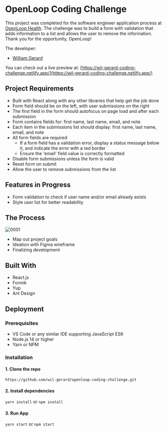 # OpenLoop Coding Challenge

This project was completed for the software engineer application process at [OpenLoop Health](https://openloophealth.com/). The challenge was to build a form with validation that adds information to a list and allows the user to remove the information. Thank you for the opportunity, OpenLoop!

The developer:
* [William Gerard](https://github.com/wil-gerard)

You can check out a live preview at: [https://wil-gerard-coding-challenge.netlify.app/](https://wil-gerard-coding-challenge.netlify.app/)

## Project Requirements

- Built with React along with any other libraries that help get the job done
- Form field should be on the left, with user submissions on the right
- The first field in the form should autofocus on page load and after each submission
- Form contains fields for: first name, last name, email, and note
- Each item in the submissions list should display: first name, last name, email, and note
- All form fields are required
  - If a form field has a validation error, display a status message below it, and indicate the error with a red border
  - Ensure the 'email' field value is correctly formatted
- Disable form submissions unless the form is valid
- Reset form on submit
- Allow the user to remove submissions from the list

## Features in Progress

- Form validation to check if user name and/or email already exists
- Style user list for better readability

## The Process

![0001](https://user-images.githubusercontent.com/74286884/138363806-d5eaa221-9eb5-441e-aa3f-75030cdc7677.jpg)

- Map out project goals
- Ideation with Figma wireframe
- Finalizing development

## Built With

- React.js
- Formik
- Yup
- Ant Design

## Deployment

### Prerequisites

- VS Code or any similar IDE supporting JavaScript ES6
- Node.js 14 or higher
- Yarn or NPM

### Installation

#### 1. Clone the repo

`https://github.com/wil-gerard/openloop-coding-challenge.git`

#### 2. Install dependencies

`yarn install` or `npm install`

#### 3. Run App

`yarn start` or `npm start`